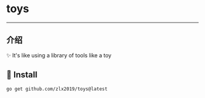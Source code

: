 # toys
<hr/>

## 介绍
✨ It's like using a library of tools like a toy

## 🚀 Install
```shell
go get github.com/zlx2019/toys@latest
```